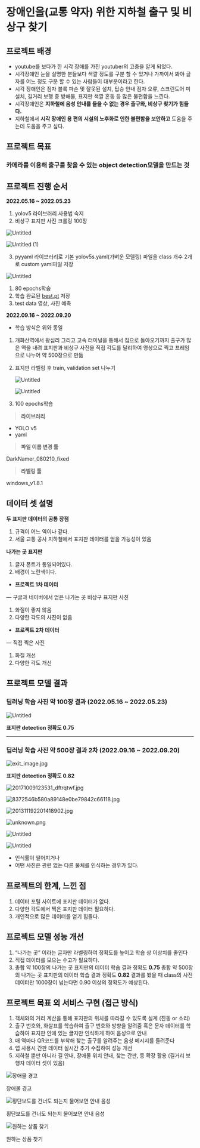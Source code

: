 #  장애인을(교통 약자) 위한 지하철 출구 및 비상구 찾기

## 프로젝트 배경

- youtube를 보다가 한 시각 장애를 가진 youtuber의 고충을 알게 되었다.
- 시각장애인 눈을 실명한 분들보다 색깔 정도를 구분 할 수 있거나 가까이서 봐야 글자를 어느 정도 구분 할 수 있는 사람들이 대부분이라고 한다.
- 시각 장애인은 점자 블록 파손 및 잘못된 설치, 탑승 안내 점자 오류, 스크린도어 미 설치, 길거리 보행 중 방해물, 표지판 색깔 혼동 등 많은 불편함을 느낀다.
- 시각장애인은 **지하철에 음성 안내를 들을 수 없는 경우 출구와, 비상구 찾기가 힘들다.**
- 지하철에서 **시각 장애인 용 편의 시설의 노후화로 인한 불편함을 보안하고** 도움을 주는데 도움을 주고 싶다.

## 프로젝트 목표

### 카메라를 이용해 출구를 찾을 수 있는 object detection모델을 만드는 것

## 프로젝트 진행 순서

**2022.05.16 ~ 2022.05.23**

1. yolov5 라이브러리 사용법 숙지
2. 비상구 표지판 사진 크롤링 100장

    
![Untitled](https://user-images.githubusercontent.com/87513112/196913883-02c75baa-e507-4a34-b014-b45c6834eb57.png)

    
![Untitled (1)](https://user-images.githubusercontent.com/87513112/196913897-2c67d2f9-43d7-4d4c-a2b1-61657f96503c.png)

    
3. pyyaml 라이브러리로 기본 yolov5s.yaml(가벼운 모델링) 파일을 class 개수 2개로 custom yaml파일 저장

![Untitled](https://s3-us-west-2.amazonaws.com/secure.notion-static.com/21415f2c-7ed1-45d5-9fd7-e80c1068a659/Untitled.png)

1. 80 epochs학습
2. 학습 완료된 [best.pt](http://best.pt) 저장
3. test data 영상, 사진 예측

**2022.09.16 ~ 2022.09.20**

- 학습 방식은 위와 동일
1. 개화산역에서 왕십리 그리고 고속 터미널을 통해서 집으로 돌아오기까지 출구가 많은 역을 내려 표지판과 비상구 사진을 직접 각도를 달리하여 영상으로 찍고 프레임으로 나누어 약 500장으로 만듦
2. 표지판 라벨링 후 train, validation set 나누기
    
    ![Untitled](https://s3-us-west-2.amazonaws.com/secure.notion-static.com/bf5aba3f-a796-4ade-87db-f4594b2e4891/Untitled.png)
    
    ![Untitled](https://s3-us-west-2.amazonaws.com/secure.notion-static.com/ef1c5a17-f4b7-478d-812a-fd7d63c48200/Untitled.png)
    
3. 100 epochs학습

> **라이브러리**
> 
- YOLO v5
- yaml

> **파일 이름 변경 툴**
> 

DarkNamer_080210_fixed

> **라벨링 툴**
> 

windows_v1.8.1

## 데이터 셋 설명

**두 표지판 데이터의 공통 장점**

1. 규격이 어느 역이나 같다.
2. 서울 교통 공사 지하철에서 표지판 데이터를 얻을 가능성이 있음

**나가는 곳 표지판**

1. 글자 폰트가 통일되어있다.
2. 배경이 노란색이다.

- **프로젝트 1차 데이터**

— 구글과 네이버에서 얻은 나가는 곳 비상구 표지판 사진

1. 화질이 좋지 않음
2. 다양한 각도의 사진이 없음
- **프로젝트 2차 데이터**

— 직접 찍은 사진

1. 화질 개선
2. 다양한 각도 개선

## 프로젝트 모델 결과

### 딥러닝 학습 사진 약 100장 결과 (2022.05.16 ~ 2022.05.23)

![Untitled](https://s3-us-west-2.amazonaws.com/secure.notion-static.com/0b4a7dc6-9cd6-4bb8-a432-3c188558a4ac/Untitled.png)

**표지판 detection 정확도 0.75**

---

### 딥러닝 학습 사진 약 500장 결과 ****2차**** (**2022.09.16 ~ 2022.09.20**)

![exit_image.jpg](https://s3-us-west-2.amazonaws.com/secure.notion-static.com/cc7e0325-59aa-4958-adda-def3c92115ae/exit_image.jpg)

 **표지판 detection 정확도 0.82**

![20171009123531_dftrqtwf.jpg](https://s3-us-west-2.amazonaws.com/secure.notion-static.com/1b1349c4-8d4d-4888-8ddb-ba3c91c4f3e4/20171009123531_dftrqtwf.jpg)

![8372546b580a89148e0be79842c66118.jpg](https://s3-us-west-2.amazonaws.com/secure.notion-static.com/5c5de29f-926e-437a-9797-4f0d2c1b6bf8/8372546b580a89148e0be79842c66118.jpg)

![201311192201418902.jpg](https://s3-us-west-2.amazonaws.com/secure.notion-static.com/d14df68e-2c67-422a-94f4-92020b718672/201311192201418902.jpg)

![unknown.png](https://s3-us-west-2.amazonaws.com/secure.notion-static.com/3da3298e-9772-49af-a2ba-d39388a19cba/unknown.png)

![Untitled](https://s3-us-west-2.amazonaws.com/secure.notion-static.com/ec5b40db-263e-4515-87ef-82dc71016438/Untitled.png)

![Untitled](https://s3-us-west-2.amazonaws.com/secure.notion-static.com/97a1e04f-1adf-4fa2-9d09-227ca1cca29d/Untitled.png)

- 인식률이 떨어지거나
- 어떤 사진은 관련 없는 다른 물체를 인식하는 경우가 있다.

## 프로젝트의 한계, 느낀 점

1. 데이터 포털 사이트에 표지판 데이터가 없다.
2. 다양한 각도에서 찍은 표지판 데이터 필요하다.
3. 개인적으로 많은 데이터를 얻기 힘들다.

## 프로젝트 모델 성능 개선

1. “나가는 곳” 이라는 글자만 라벨링하여 정확도를 높이고 학습 상 이상치를 줄인다
2. 직접 데이터를 모으는 수고가 필요하다.
3. 총합 약 100장의  나가는 곳 표지판의 데이터 학습 결과 정확도 **0.75**
총합 약 500장의  나가는 곳 표지판의 데이터 학습 결과 정확도 **0.82**
결과를 봤을 때 class의 사진 데이터만 1000장이 넘는다면 0.90 이상의 정확도가 예상된다.

## 프로젝트 목표 외 서비스 구현 (접근 방식)

1. 객체와의 거리 계산을 통해 표지판의 위치를 따라갈 수 있도록 설계 (진동 or 소리)
2. 출구 번호와, 화살표를 학습하여 출구 번호와 방향을 알려줌
혹은 문자 데이터를 학습하여 표지판 안에 있는 글자만 인식하게 하여 음성으로 안내
3. 매 역마다 QR코드를 부착해 찾는 출구를 알려주는 음성 메시지를 들려준다
4. 앱 사용시 간판 데이터 실시간 추가 수집하여 성능 개선
5. 지하철 뿐만 아니라 길 안내, 장애물 위치 안내, 찾는 간판, 등 확장 활용 (길거리 보행자 데이터 셋이 있음)

![장애물 경고](https://s3-us-west-2.amazonaws.com/secure.notion-static.com/c1149365-0855-4f5f-a861-bbd48e588549/Untitled.png)

장애물 경고

![횡단보도를 건너도 되는지 물어보면 안내 음성](https://s3-us-west-2.amazonaws.com/secure.notion-static.com/d861cc1f-56c3-4fc9-ab11-9d782f576f73/Untitled.png)

횡단보도를 건너도 되는지 물어보면 안내 음성

![원하는 상품 찾기](https://s3-us-west-2.amazonaws.com/secure.notion-static.com/d8af6a86-5770-48bf-8400-bdb8948cb3a6/Untitled.png)

원하는 상품 찾기
